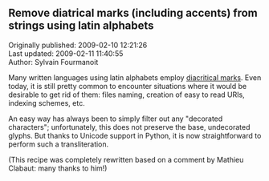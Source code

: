 ## Remove diatrical marks (including accents) from strings using latin alphabets  
Originally published: 2009-02-10 12:21:26  
Last updated: 2009-02-11 11:40:55  
Author: Sylvain Fourmanoit  
  
Many written languages using latin alphabets employ [diacritical marks](http://en.wikipedia.org/wiki/Diacritic). Even today, it is still pretty common to encounter situations where it would be desirable to get rid of them: files naming, creation of easy to read URIs, indexing schemes, etc. 

An easy way has always been to simply filter out any "decorated characters"; unfortunately, this does not preserve the base, undecorated glyphs. But thanks to Unicode support in Python, it is now straightforward to perform such a transliteration.

(This recipe was completely rewritten based on a comment by Mathieu Clabaut: many thanks to him!)